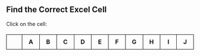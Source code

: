 <!DOCTYPE html>
<html lang="en">
<head>
    <meta charset="UTF-8">
    <meta name="viewport" content="width=device-width, initial-scale=1.0">
    <title>Excel Cell Finder Game</title>
    <style>
        table {
            border-collapse: collapse;
            margin: 20px 0;
        }
        td, th {
            border: 1px solid black;
            padding: 8px;
            text-align: center;
            width: 40px;
            height: 40px;
        }
        td {
            cursor: pointer;
        }
        #message {
            margin-top: 20px;
            font-size: 18px;
        }
        #score {
            font-weight: bold;
        }
        .correct {
            background-color: lightgreen;
        }
        .wrong {
            background-color: lightcoral;
        }
    </style>
</head>
<body>

<h2>Find the Correct Excel Cell</h2>
<p id="command">Click on the cell: <span id="targetCell"></span></p>
<table>
    <thead>
        <tr>
            <th></th>
            <th>A</th>
            <th>B</th>
            <th>C</th>
            <th>D</th>
            <th>E</th>
            <th>F</th>
            <th>G</th>
            <th>H</th>
            <th>I</th>
            <th>J</th>
        </tr>
    </thead>
    <tbody id="excelGrid">
        <!-- Rows and cells will be dynamically generated here -->
    </tbody>
</table>

<div id="message"></div>

<script>
    const columns = ['A', 'B', 'C', 'D', 'E', 'F', 'G', 'H', 'I', 'J'];
    const totalRows = 10;
    let score = 0;
    let attempts = 0;
    let targetCell = '';

    // Function to generate random cell addresses
    function getRandomCell() {
        const randomCol = columns[Math.floor(Math.random() * columns.length)];
        const randomRow = Math.floor(Math.random() * totalRows) + 1;
        return randomCol + randomRow;
    }

    // Function to create the Excel table grid
    function createExcelGrid() {
        const tbody = document.getElementById('excelGrid');
        for (let row = 1; row <= totalRows; row++) {
            const tr = document.createElement('tr');
            const rowHeader = document.createElement('th');
            rowHeader.textContent = row;
            tr.appendChild(rowHeader);
            for (let col = 0; col < columns.length; col++) {
                const td = document.createElement('td');
                td.dataset.cellAddress = columns[col] + row;
                td.addEventListener('click', handleCellClick);
                tr.appendChild(td);
            }
            tbody.appendChild(tr);
        }
    }

    // Function to handle the cell clicks
    function handleCellClick(event) {
        const clickedCell = event.target.dataset.cellAddress;
        attempts++;
        if (clickedCell === targetCell) {
            event.target.classList.add('correct');
            score++;
            document.getElementById('message').innerHTML = `<span style="color: green;">Correct!</span>`;
        } else {
            event.target.classList.add('wrong');
            document.getElementById('message').innerHTML = `<span style="color: red;">Wrong! The correct cell was ${targetCell}.</span>`;
        }

        if (attempts < 10) {
            setNewTargetCell();
        } else {
            document.getElementById('command').textContent = `Game Over! Your score is: ${score}/10`;
            document.querySelectorAll('td').forEach(td => td.removeEventListener('click', handleCellClick)); // Disable clicking after the game
        }
    }

    // Function to set a new target cell
    function setNewTargetCell() {
        targetCell = getRandomCell();
        document.getElementById('targetCell').textContent = targetCell;
    }

    // Initialize the game
    createExcelGrid();
    setNewTargetCell();
</script>

</body>
</html>
